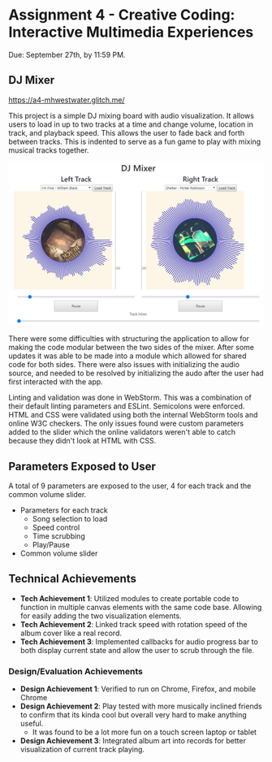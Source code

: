 Assignment 4 - Creative Coding: Interactive Multimedia Experiences
===

Due: September 27th, by 11:59 PM.

## DJ Mixer

https://a4-mhwestwater.glitch.me/

This project is a simple DJ mixing board with audio visualization. It allows users to load in up to two tracks at a time and change volume, location in track, and playback speed. This allows the user to fade back and forth between tracks. This is indented to serve as a fun game to play with mixing musical tracks together.

![App Screenshot](Application.JPG)

There were some difficulties with structuring the application to allow for making the code modular between the two sides of the mixer. After some updates it was able to be made into a module which allowed for shared code for both sides. There were also issues with initializing the audio source, and needed to be resolved by initializing the audo after the user had first interacted with the app.

Linting and validation was done in WebStorm. This was a combination of their default linting parameters and ESLint. Semicolons were enforced. HTML and CSS were validated using both the internal WebStorm tools and online W3C checkers. The only issues found were custom parameters added to the slider which the online validators weren't able to catch because they didn't look at HTML with CSS.

## Parameters Exposed to User
A total of 9 parameters are exposed to the user, 4 for each track and the common volume slider.

- Parameters for each track
  - Song selection to load
  - Speed control
  - Time scrubbing
  - Play/Pause
- Common volume slider

## Technical Achievements
- **Tech Achievement 1**: Utilized modules to create portable code to function in multiple canvas elements with the same code base. Allowing for easily adding the two visualization elements.
- **Tech Achievement 2**: Linked track speed with rotation speed of the album cover like a real record.
- **Tech Achievement 3**: Implemented callbacks for audio progress bar to both display current state and allow the user to scrub through the file.

### Design/Evaluation Achievements
- **Design Achievement 1**: Verified to run on Chrome, Firefox, and mobile Chrome
- **Design Achievement 2**: Play tested with more musically inclined friends to confirm that its kinda cool but overall very hard to make anything useful.
  - It was found to be a lot more fun on a touch screen laptop or tablet
- **Design Achievement 3**: Integrated album art into records for better visualization of current track playing.
